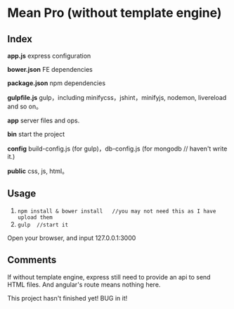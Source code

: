 # Mean Pro (without template engine)

## Index

**app.js** express configuration

**bower.json** FE dependencies

**package.json** npm dependencies

**gulpfile.js** gulp，including minifycss，jshint，minifyjs, nodemon, livereload and so on。

**app** server files and ops.

**bin** start the project

**config** build-config.js (for gulp)，db-config.js (for mongodb // haven't write it.)

**public** css, js, html。

## Usage

1. `npm install & bower install   //you may not need this as I have upload them`
2. `gulp  //start it`

Open your browser, and input   127.0.0.1:3000 	


## Comments

If without template engine, express still need to provide an api to send HTML files. And angular's route means nothing here.

This project hasn't finished yet! BUG in it!
